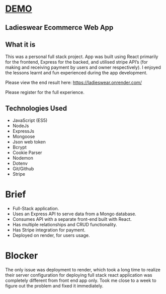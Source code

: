 # [DEMO](https://sanjo-ecommerce-demo.netlify.app/)

## Ladieswear Ecommerce Web App

## What it is
This was a personal full stack project. App was built using React primarily for the frontend, Express for the backed, and utilised stripe API’s (for making and receiving payment by users and owner respectively). I enjoyed the lessons learnt and fun experienced during the app development.

Please view the end result here: https://ladieswear.onrender.com/

Please register for the full experience.

## Technologies Used
* JavaScript (ES5)
* NodeJs
* ExpressJs
* Mongoose
* Json web token
* Bcrypt
* Cookie Parser
* Nodemon
* Dotenv
* Git/Github
* Stripe 

# Brief
* Full-Stack application.
* Uses an Express API to serve data from a Mongo database.
* Consumes API with a separate front-end built with React.
* Has multiple relationships and CRUD functionality.
* Has Stripe integration for payment.
* Deployed on render, for users usage.

# Blocker

The only issue was deployment to render, which took a long time to realize their server configuration for deploying full stack react application was completely
different from front end app only.
Took me close to a week to figure out the problem and fixed it immediately.

